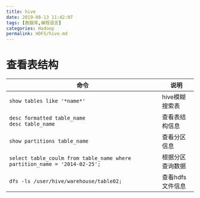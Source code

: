 ```yaml
---
title: hive
date: 2019-08-13 11:42:07
tags: [数据库,编程语言]
categories: Hadoop
permalink: HDFS/hive.md
---
```


# 查看表结构

| 命令                                                         | 说明             |
| ------------------------------------------------------------ | ---------------- |
| `show tables like '*name*'`                                  | hive模糊搜索表   |
| `desc formatted table_name`<br>`desc table_name`             | 查看表结构信息   |
| `show partitions table_name`                                 | 查看分区信息     |
| `select table_coulm from table_name where partition_name = '2014-02-25';` | 根据分区查询数据 |
| `dfs -ls /user/hive/warehouse/table02;`                      | 查看hdfs文件信息 |

